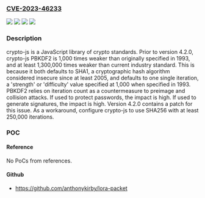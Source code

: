 ### [CVE-2023-46233](https://cve.mitre.org/cgi-bin/cvename.cgi?name=CVE-2023-46233)
![](https://img.shields.io/static/v1?label=Product&message=crypto-js&color=blue)
![](https://img.shields.io/static/v1?label=Version&message=%3C%204.2.0%20&color=brightgreen)
![](https://img.shields.io/static/v1?label=Vulnerability&message=CWE-328%3A%20Use%20of%20Weak%20Hash&color=brightgreen)
![](https://img.shields.io/static/v1?label=Vulnerability&message=CWE-916%3A%20Use%20of%20Password%20Hash%20With%20Insufficient%20Computational%20Effort&color=brightgreen)

### Description

crypto-js is a JavaScript library of crypto standards. Prior to version 4.2.0, crypto-js PBKDF2 is 1,000 times weaker than originally specified in 1993, and at least 1,300,000 times weaker than current industry standard. This is because it both defaults to SHA1, a cryptographic hash algorithm considered insecure since at least 2005, and defaults to one single iteration, a 'strength' or 'difficulty' value specified at 1,000 when specified in 1993. PBKDF2 relies on iteration count as a countermeasure to preimage and collision attacks. If used to protect passwords, the impact is high. If used to generate signatures, the impact is high. Version 4.2.0 contains a patch for this issue. As a workaround, configure crypto-js to use SHA256 with at least 250,000 iterations.

### POC

#### Reference
No PoCs from references.

#### Github
- https://github.com/anthonykirby/lora-packet

